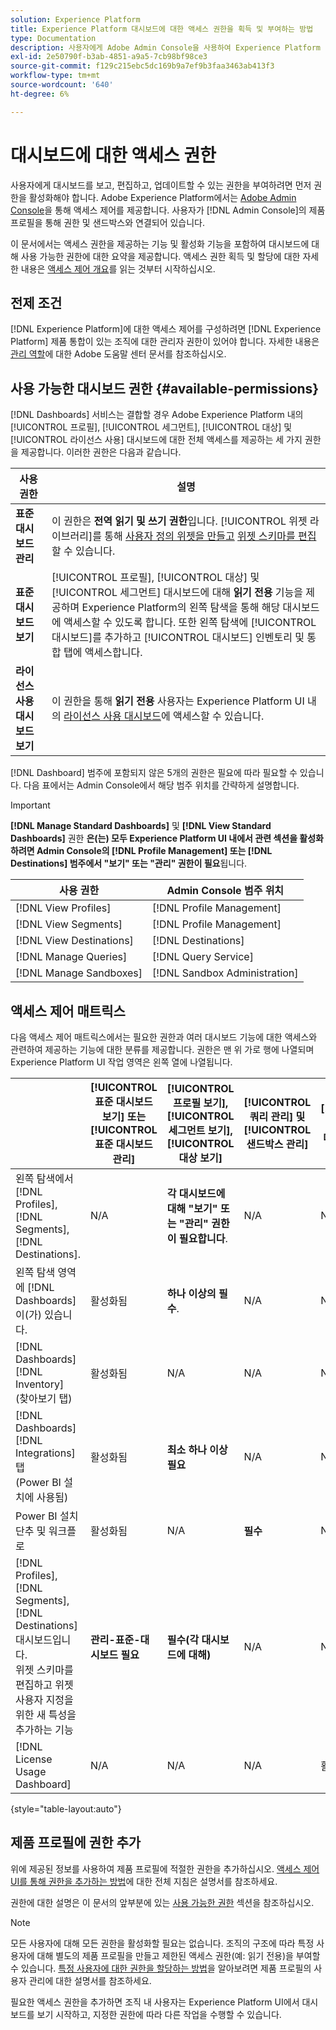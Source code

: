 ```yaml
---
solution: Experience Platform
title: Experience Platform 대시보드에 대한 액세스 권한을 획득 및 부여하는 방법
type: Documentation
description: 사용자에게 Adobe Admin Console을 사용하여 Experience Platform 대시보드를 보고, 편집하고, 업데이트할 수 있는 권한을 부여합니다.
exl-id: 2e50790f-b3ab-4851-a9a5-7cb98bf98ce3
source-git-commit: f129c215ebc5dc169b9a7ef9b3faa3463ab413f3
workflow-type: tm+mt
source-wordcount: '640'
ht-degree: 6%

---
```


# 대시보드에 대한 액세스 권한

사용자에게 대시보드를 보고, 편집하고, 업데이트할 수 있는 권한을 부여하려면 먼저 권한을 활성화해야 합니다. Adobe Experience Platform에서는 [Adobe Admin Console](https://adminconsole.adobe.com/)을 통해 액세스 제어를 제공합니다. 사용자가 [!DNL Admin Console]의 제품 프로필을 통해 권한 및 샌드박스와 연결되어 있습니다.

이 문서에서는 액세스 권한을 제공하는 기능 및 활성화 기능을 포함하여 대시보드에 대해 사용 가능한 권한에 대한 요약을 제공합니다. 액세스 권한 획득 및 할당에 대한 자세한 내용은 [액세스 제어 개요](../access-control/home.md)를 읽는 것부터 시작하십시오.

## 전제 조건

[!DNL Experience Platform]에 대한 액세스 제어를 구성하려면 [!DNL Experience Platform] 제품 통합이 있는 조직에 대한 관리자 권한이 있어야 합니다. 자세한 내용은 [관리 역할](https://helpx.adobe.com/enterprise/using/admin-roles.html)에 대한 Adobe 도움말 센터 문서를 참조하십시오.

## 사용 가능한 대시보드 권한 {#available-permissions}

[!DNL Dashboards] 서비스는 결합할 경우 Adobe Experience Platform 내의 [!UICONTROL 프로필], [!UICONTROL 세그먼트], [!UICONTROL 대상] 및 [!UICONTROL 라이선스 사용] 대시보드에 대한 전체 액세스를 제공하는 세 가지 권한을 제공합니다. 이러한 권한은 다음과 같습니다.

| 사용 권한 | 설명 |
|---|---|
| **표준 대시보드 관리** | 이 권한은 **전역 읽기 및 쓰기 권한**&#x200B;입니다. [!UICONTROL 위젯 라이브러리]를 통해 [사용자 정의 위젯을 만들고](./customize/custom-widgets.md) [위젯 스키마를 편집](./customize/edit-schema.md)할 수 있습니다. |
| **표준 대시보드 보기** | [!UICONTROL 프로필], [!UICONTROL 대상] 및 [!UICONTROL 세그먼트] 대시보드에 대해 **읽기 전용** 기능을 제공하며 Experience Platform의 왼쪽 탐색을 통해 해당 대시보드에 액세스할 수 있도록 합니다. 또한 왼쪽 탐색에 [!UICONTROL 대시보드]를 추가하고 [!UICONTROL 대시보드] 인벤토리 및 통합 탭에 액세스합니다. |
| **라이선스 사용 대시보드 보기** | 이 권한을 통해 **읽기 전용** 사용자는 Experience Platform UI 내의 [라이선스 사용 대시보드](./guides/license-usage.md)에 액세스할 수 있습니다. |

[!DNL Dashboard] 범주에 포함되지 않은 5개의 권한은 필요에 따라 필요할 수 있습니다. 다음 표에서는 Admin Console에서 해당 범주 위치를 간략하게 설명합니다.

>[!IMPORTANT]
>
>**[!DNL Manage Standard Dashboards]** 및 **[!DNL View Standard Dashboards]** 권한 **은(는) 모두 Experience Platform UI 내에서 관련 섹션을 활성화하려면 Admin Console의 [!DNL Profile Management] 또는 [!DNL Destinations] 범주에서 &quot;보기&quot; 또는 &quot;관리&quot; 권한이 필요**&#x200B;됩니다.

| 사용 권한 | Admin Console 범주 위치 |
|---|---|
| [!DNL View Profiles] | [!DNL Profile Management] |
| [!DNL View Segments] | [!DNL Profile Management] |
| [!DNL View Destinations] | [!DNL Destinations] |
| [!DNL Manage Queries] | [!DNL Query Service] |
| [!DNL Manage Sandboxes] | [!DNL Sandbox Administration] |

## 액세스 제어 매트릭스

다음 액세스 제어 매트릭스에서는 필요한 권한과 여러 대시보드 기능에 대한 액세스와 관련하여 제공하는 기능에 대한 분류를 제공합니다. 권한은 맨 위 가로 행에 나열되며 Experience Platform UI 작업 영역은 왼쪽 열에 나열됩니다.

|   | [!UICONTROL 표준 대시보드 보기] 또는 [!UICONTROL 표준 대시보드 관리] | [!UICONTROL 프로필 보기],<br/>[!UICONTROL 세그먼트 보기],<br/> [!UICONTROL 대상 보기] | [!UICONTROL 쿼리 관리] 및 [!UICONTROL 샌드박스 관리] | [!UICONTROL 라이선스 사용 대시보드 보기] |
|---|---|---|---|---|
| 왼쪽 탐색에서 [!DNL Profiles],<br/>[!DNL Segments],<br/>[!DNL Destinations]. | N/A | **각 대시보드에 대해 &quot;보기&quot; 또는 &quot;관리&quot; 권한이 필요합니다**. | N/A | N/A |
| 왼쪽 탐색 영역에 [!DNL Dashboards]이(가) 있습니다. | 활성화됨 | **하나 이상의 필수**. | N/A | N/A |
| [!DNL Dashboards] [!DNL Inventory] <br/>(찾아보기 탭) | 활성화됨 | N/A | N/A | N/A |
| [!DNL Dashboards] [!DNL Integrations] 탭 <br/>(Power BI 설치에 사용됨) | 활성화됨 | **최소 하나 이상 필요** | N/A | N/A |
| Power BI 설치 단추 및 워크플로 | 활성화됨 | N/A | **필수** | N/A |
| [!DNL Profiles],<br/>[!DNL Segments],<br/>[!DNL Destinations] 대시보드입니다.<br/>위젯 스키마를 편집하고 위젯 사용자 지정을 위한 새 특성을 추가하는 기능 | **관리-표준-대시보드 필요** | **필수(각 대시보드에 대해)** | N/A | N/A |
| [!DNL License Usage Dashboard] | N/A | N/A | N/A | 활성화됨 |

{style="table-layout:auto"}

## 제품 프로필에 권한 추가

위에 제공된 정보를 사용하여 제품 프로필에 적절한 권한을 추가하십시오. [액세스 제어 UI를 통해 권한을 추가하는 방법](../access-control/ui/permissions.md)에 대한 전체 지침은 설명서를 참조하세요.

권한에 대한 설명은 이 문서의 앞부분에 있는 [사용 가능한 권한](#available-permissions) 섹션을 참조하십시오.

>[!NOTE]
>
>모든 사용자에 대해 모든 권한을 활성화할 필요는 없습니다. 조직의 구조에 따라 특정 사용자에 대해 별도의 제품 프로필을 만들고 제한된 액세스 권한(예: 읽기 전용)을 부여할 수 있습니다. [특정 사용자에 대한 권한을 할당하는 방법](../access-control/ui/users.md)을 알아보려면 제품 프로필의 사용자 관리에 대한 설명서를 참조하세요.

필요한 액세스 권한을 추가하면 조직 내 사용자는 Experience Platform UI에서 대시보드를 보기 시작하고, 지정한 권한에 따라 다른 작업을 수행할 수 있습니다.
